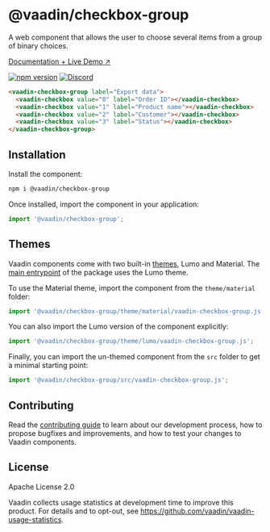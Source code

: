 # @vaadin/checkbox-group

A web component that allows the user to choose several items from a group of binary choices.

[Documentation + Live Demo ↗](https://vaadin.com/docs/latest/components/checkbox)

[![npm version](https://badgen.net/npm/v/@vaadin/checkbox-group)](https://www.npmjs.com/package/@vaadin/checkbox-group)
[![Discord](https://img.shields.io/discord/732335336448852018?label=discord)](https://discord.gg/PHmkCKC)

```html
<vaadin-checkbox-group label="Export data">
  <vaadin-checkbox value="0" label="Order ID"></vaadin-checkbox>
  <vaadin-checkbox value="1" label="Product name"></vaadin-checkbox>
  <vaadin-checkbox value="2" label="Customer"></vaadin-checkbox>
  <vaadin-checkbox value="3" label="Status"></vaadin-checkbox>
</vaadin-checkbox-group>
```

## Installation

Install the component:

```sh
npm i @vaadin/checkbox-group
```

Once installed, import the component in your application:

```js
import '@vaadin/checkbox-group';
```

## Themes

Vaadin components come with two built-in [themes](https://vaadin.com/docs/latest/styling), Lumo and Material.
The [main entrypoint](https://github.com/vaadin/web-components/blob/main/packages/checkbox-group/vaadin-checkbox-group.js) of the package uses the Lumo theme.

To use the Material theme, import the component from the `theme/material` folder:

```js
import '@vaadin/checkbox-group/theme/material/vaadin-checkbox-group.js';
```

You can also import the Lumo version of the component explicitly:

```js
import '@vaadin/checkbox-group/theme/lumo/vaadin-checkbox-group.js';
```

Finally, you can import the un-themed component from the `src` folder to get a minimal starting point:

```js
import '@vaadin/checkbox-group/src/vaadin-checkbox-group.js';
```

## Contributing

Read the [contributing guide](https://vaadin.com/docs/latest/contributing/overview) to learn about our development process, how to propose bugfixes and improvements, and how to test your changes to Vaadin components.

## License

Apache License 2.0

Vaadin collects usage statistics at development time to improve this product.
For details and to opt-out, see https://github.com/vaadin/vaadin-usage-statistics.
